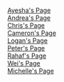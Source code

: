 [Ayesha's Page](https://techambassadors-ggc.github.io/MACK/code/TAP_Expo/ayesha.html)<br/>
[Andrea's Page](https://techambassadors-ggc.github.io/MACK/code/TAP_Expo/Andrea.html)<br/>
[Chris's Page](https://techambassadors-ggc.github.io/MACK/code/TAP_Expo/chris.html)<br/>
[Cameron's Page](https://techambassadors-ggc.github.io/MACK/code/TAP_Expo/Cameron.html)<br/>
[Logan's Page](https://techambassadors-ggc.github.io/MACK/code/TAP_Expo/logan.html)<br/>
[Peter's Page](https://techambassadors-ggc.github.io/MACK/code/TAP_Expo/Peter.html)<br/>
[Rahaf's Page](https://techambassadors-ggc.github.io/MACK/code/TAP_Expo/Rahaf.html)<br/>
[Wei's Page](https://techambassadors-ggc.github.io/MACK/code/TAP_Expo/wj.html)<br/>
[Michelle's Page](https://techambassadors-ggc.github.io/MACK/code/TAP_Expo/Michelle.html)<br/>

